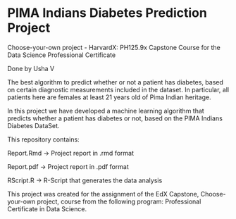 # PIMA Indians Diabetes Prediction Project

Choose-your-own project - HarvardX: PH125.9x Capstone Course for the Data Science Professional Certificate

Done by Usha V

The best algorithm to predict whether or not a patient has diabetes, based on certain diagnostic measurements included in the dataset. In particular, all patients here are females at least 21 years old of Pima Indian heritage.

In this project we have developed a machine learning algorithm that predicts whether a patient has diabetes or not, based on the PIMA Indians Diabetes DataSet.

This repository contains:

Report.Rmd -> Project report in .rmd format

Report.pdf -> Project report in .pdf format

RScript.R -> R-Script that generates the data analysis

This project was created for the assignment of the EdX Capstone, Choose-your-own project, course from the following program: Professional Certificate in Data Science.
